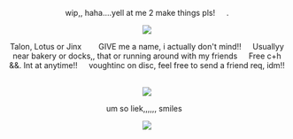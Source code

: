 <p align=center> wip,, haha....yell at me 2 make things pls!⠀⠀. <p align=center>

<p align="center">
  <img src="https://64.media.tumblr.com/ae4b914355cd68efb3f3ddf498a4b3e8/f1af8e97fbb78ea1-b3/s250x400/fcf07b3e4aa4249e64477cb726d842849ed1711a.pnj"/>
</p>

<p align=center> Talon, Lotus or Jinx⠀⠀⠀GIVE me a name, i actually don't mind!!⠀⠀Usuallyy near bakery or docks,, that or running around with my friends⠀⠀Free c+h &&. Int at anytime!!⠀⠀voughtinc on disc, feel free to send a friend req, idm!!⠀ <p align=center>
  
<p align="center">
  <img src="https://static.wikia.nocookie.net/marvel-rivals/images/9/97/Mantis_Full_Nameplate_-_Mantis.png/revision/latest?cb=20250125135443"/>
</p>

<p align=center> um so liek,,,,,, smiles⠀ <p align=center>

<p align="center">
  <img src="https://64.media.tumblr.com/ae4b914355cd68efb3f3ddf498a4b3e8/f1af8e97fbb78ea1-b3/s250x400/fcf07b3e4aa4249e64477cb726d842849ed1711a.pnj"/>
</p>
